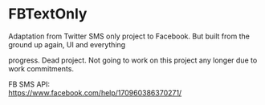 # FBTextOnly
Adaptation from Twitter SMS only project to Facebook. But built from the ground up again, UI and everything

 progress. Dead project. Not going to work on this project any longer due to work commitments.

FB SMS API:
<br/>
https://www.facebook.com/help/170960386370271/
